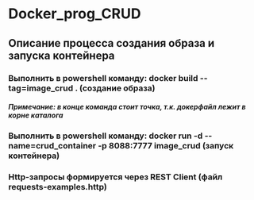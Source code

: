 # Docker_prog_CRUD
## Описание процесса создания образа и запуска контейнера 
### Выполнить в powershell команду: docker build --tag=image_crud . (создание образа)
##### Примечание: в конце команда стоит точка, т.к. докерфайл лежит в корне каталога
### Выполнить в powershell команду: docker run -d --name=crud_container -p 8088:7777 image_crud (запуск контейнера)

### Http-запросы формируется через REST Client (файл requests-examples.http)
